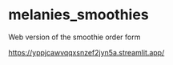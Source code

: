 # melanies_smoothies
Web version of the smoothie order form


https://yppjcawvqqxsnzef2jyn5a.streamlit.app/

